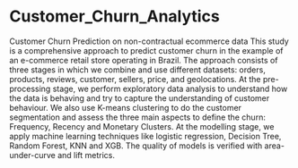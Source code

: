 # Customer_Churn_Analytics
Customer Churn Prediction on non-contractual ecommerce data
This study is a comprehensive approach to predict customer churn in the example of an e-commerce retail store operating in Brazil. The approach consists of three stages in which we combine and use different datasets: orders, products, reviews, customer, sellers, price, and geolocations. At the pre-processing stage, we perform exploratory data analysis to understand how the data is behaving and try to capture the understanding of customer behaviour. We also use K-means clustering to do the customer segmentation and assess the three main aspects to define the churn: Frequency, Recency and Monetary Clusters. At the modelling stage, we apply machine learning techniques like logistic regression, Decision Tree, Random Forest, KNN and XGB. The quality of models is verified with area-under-curve and lift metrics. 
